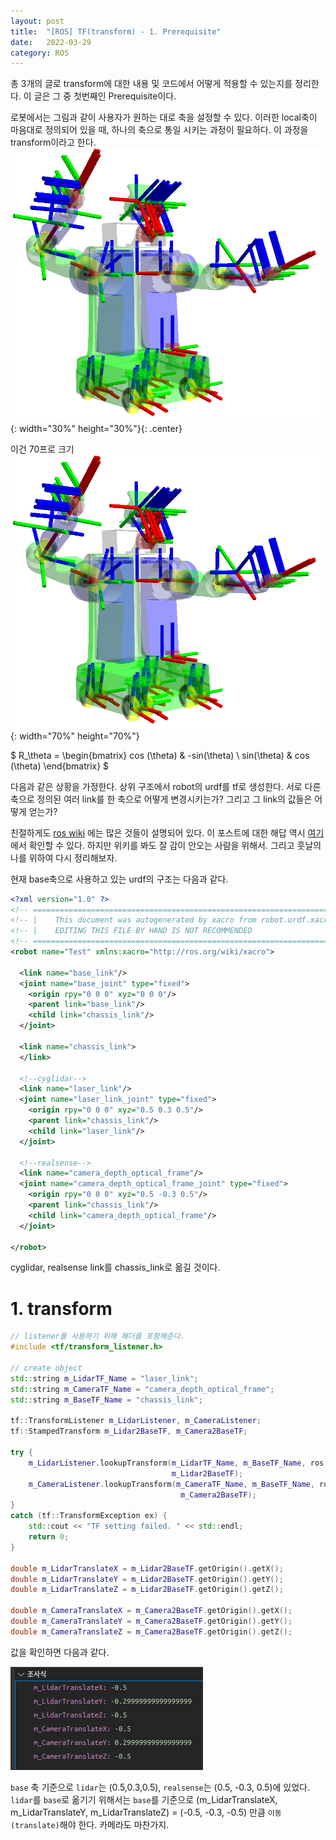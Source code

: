 ```yaml
---
layout: post
title:  "[ROS] TF(transform) - 1. Prerequisite"
date:   2022-03-29
category: ROS
---
```


총 3개의 글로 transform에 대한 내용 및 코드에서 어떻게 적용할 수 있는지를 정리한다. 이 글은 그 중 첫번째인 Prerequisite이다.



로봇에서는 그림과 같이 사용자가 원하는 대로 축을 설정할 수 있다. 이러한 local축이 마음대로 정의되어 있을 때, 하나의 축으로 통일 시키는 과정이 필요하다. 이 과정을 transform이라고 한다.
![alt text](/public/img/ros/frames2.png){: width="30%" height="30%"}{: .center}

이건 70프로 크기
![alt text](/public/img/ros/frames2.png){: width="70%" height="70%"}



$ R_\theta =  \begin{bmatrix} cos (\theta) & -sin(\theta) 
\\ sin(\theta) & cos (\theta) \end{bmatrix} $

<p class="intro">다음과 같은 상황을 가정한다. 상위 구조에서 robot의 urdf를 tf로 생성한다. 서로 다른 축으로 정의된 여러 link를 한 축으로 어떻게 변경시키는가? 그리고 그 link의 값들은 어떻게 얻는가?</p>

친절하게도 [ros wiki](https://wiki.ros.org/) 에는 많은 것들이 설명되어 있다. 이 포스트에 대한 해답 역시 [여기](http://wiki.ros.org/tf/Tutorials/Writing%20a%20tf%20listener%20%28C%2B%2B%29) 에서 확인할 수 있다. 하지만 위키를 봐도 잘 감이 안오는 사람을 위해서. 그리고 훗날의 나를 위하여 다시 정리해보자.

현재 base축으로 사용하고 있는 urdf의 구조는 다음과 같다.

```xml
<?xml version="1.0" ?>
<!-- =================================================================================== -->
<!-- |    This document was autogenerated by xacro from robot.urdf.xacro               | -->
<!-- |    EDITING THIS FILE BY HAND IS NOT RECOMMENDED                                 | -->
<!-- =================================================================================== -->
<robot name="Test" xmlns:xacro="http://ros.org/wiki/xacro">

  <link name="base_link"/>
  <joint name="base_joint" type="fixed">
    <origin rpy="0 0 0" xyz="0 0 0"/>
    <parent link="base_link"/>
    <child link="chassis_link"/>
  </joint>

  <link name="chassis_link">
  </link>

  <!--cyglidar-->
  <link name="laser_link"/>
  <joint name="laser_link_joint" type="fixed">
    <origin rpy="0 0 0" xyz="0.5 0.3 0.5"/>
    <parent link="chassis_link"/>
    <child link="laser_link"/>
  </joint>

  <!--realsense-->
  <link name="camera_depth_optical_frame"/>
  <joint name="camera_depth_optical_frame_joint" type="fixed">
    <origin rpy="0 0 0" xyz="0.5 -0.3 0.5"/>
    <parent link="chassis_link"/>
    <child link="camera_depth_optical_frame"/>
  </joint>

</robot>
```

cyglidar, realsense link를 chassis_link로 옮길 것이다.

# 1. transform 
```cpp
// listener를 사용하기 위해 해더를 포함해준다.
#include <tf/transform_listener.h>

// create object
std::string m_LidarTF_Name = "laser_link";
std::string m_CameraTF_Name = "camera_depth_optical_frame";
std::string m_BaseTF_Name = "chassis_link";

tf::TransformListener m_LidarListener, m_CameraListener;
tf::StampedTransform m_Lidar2BaseTF, m_Camera2BaseTF;

try {
    m_LidarListener.lookupTransform(m_LidarTF_Name, m_BaseTF_Name, ros::Time(0),
                                    m_Lidar2BaseTF);
    m_CameraListener.lookupTransform(m_CameraTF_Name, m_BaseTF_Name, ros::Time(0),
                                      m_Camera2BaseTF);
}
catch (tf::TransformException ex) {
    std::cout << "TF setting failed. " << std::endl;
    return 0;
}

double m_LidarTranslateX = m_Lidar2BaseTF.getOrigin().getX();
double m_LidarTranslateY = m_Lidar2BaseTF.getOrigin().getY();
double m_LidarTranslateZ = m_Lidar2BaseTF.getOrigin().getZ();

double m_CameraTranslateX = m_Camera2BaseTF.getOrigin().getX();
double m_CameraTranslateY = m_Camera2BaseTF.getOrigin().getY();
double m_CameraTranslateZ = m_Camera2BaseTF.getOrigin().getZ();
```

값을 확인하면 다음과 같다.

<img src="/public/img/ros/ros-tf1.png" alt=""/> 

`base` 축 기준으로 `lidar`는 (0.5,0.3,0.5), `realsense`는 (0.5, -0.3, 0.5)에 있었다.
`lidar`를 `base`로 옮기기 위해서는 `base`를 기준으로 (m_LidarTranslateX, m_LidarTranslateY, m_LidarTranslateZ) = (-0.5, -0.3, -0.5) 만큼 `이동(translate)`해야 한다. 카메라도 마찬가지.